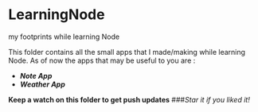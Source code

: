 # LearningNode
my footprints while learning Node

This folder contains all the small apps that I made/making while learning Node. 
As of now the apps that may be useful to you are :

* _**Note App**_
* _**Weather App**_

**Keep a watch on this folder to get push updates**
###_Star it if you liked it!_
